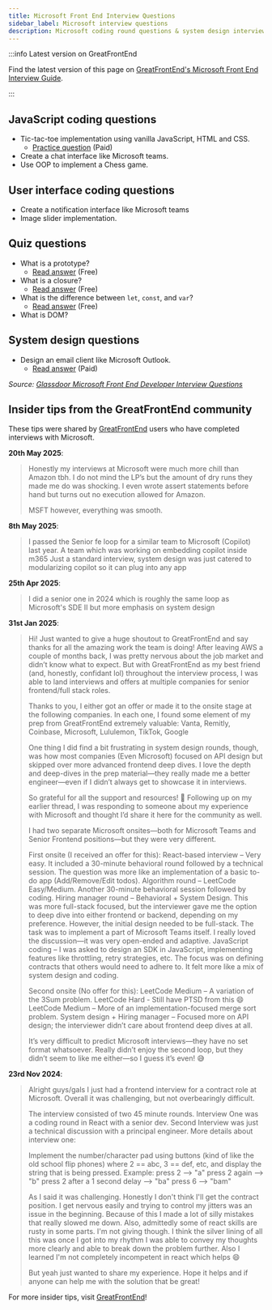 ```yaml
---
title: Microsoft Front End Interview Questions
sidebar_label: Microsoft interview questions
description: Microsoft coding round questions & system design interview prep. JavaScript, React, DOM concepts + real candidate experiences and insider tips.
---
```


:::info Latest version on GreatFrontEnd

Find the latest version of this page on [GreatFrontEnd's Microsoft Front End Interview Guide](https://www.greatfrontend.com/interviews/company/microsoft/questions-guides?utm_source=frontendinterviewhandbook&utm_medium=referral&gnrs=frontendinterviewhandbook).

:::

## JavaScript coding questions

- Tic-tac-toe implementation using vanilla JavaScript, HTML and CSS.
  - [Practice question](https://www.greatfrontend.com/questions/user-interface/tic-tac-toe?utm_source=frontendinterviewhandbook&utm_medium=referral&gnrs=frontendinterviewhandbook) (Paid)
- Create a chat interface like Microsoft teams.
- Use OOP to implement a Chess game.

## User interface coding questions

- Create a notification interface like Microsoft teams
- Image slider implementation.

## Quiz questions

- What is a prototype?
  - [Read answer](https://www.greatfrontend.com/questions/quiz/explain-how-prototypal-inheritance-works?utm_source=frontendinterviewhandbook&utm_medium=referral&gnrs=frontendinterviewhandbook) (Free)
- What is a closure?
  - [Read answer](https://www.greatfrontend.com/questions/quiz/what-is-a-closure-and-how-why-would-you-use-one?utm_source=frontendinterviewhandbook&utm_medium=referral&gnrs=frontendinterviewhandbook) (Free)
- What is the difference between `let`, `const`, and `var`?
  - [Read answer](https://www.greatfrontend.com/questions/quiz/what-are-the-differences-between-variables-created-using-let-var-or-const?utm_source=frontendinterviewhandbook&utm_medium=referral&gnrs=frontendinterviewhandbook) (Free)
- What is DOM?

## System design questions

- Design an email client like Microsoft Outlook.
  - [Read answer](https://www.greatfrontend.com/questions/system-design/email-client-outlook?utm_source=frontendinterviewhandbook&utm_medium=referral&gnrs=frontendinterviewhandbook) (Paid)

_Source: [Glassdoor Microsoft Front End Developer Interview Questions](https://www.glassdoor.sg/Interview/Microsoft-Front-End-Developer-Interview-Questions-EI_IE1651.0,9_KO10,29.htm)_

## Insider tips from the GreatFrontEnd community

These tips were shared by [GreatFrontEnd](https://www.greatfrontend.com/?utm_source=frontendinterviewhandbook&utm_medium=referral&gnrs=frontendinterviewhandbook) users who have completed interviews with Microsoft.

**20th May 2025**:

> Honestly my interviews at Microsoft were much more chill than Amazon tbh. I do not mind the LP’s but the amount of dry runs they made me do was shocking. I even wrote assert statements before hand but turns out no execution allowed for Amazon.
>
> MSFT however, everything was smooth.

**8th May 2025**:

> I passed the Senior fe loop for a similar team to Microsoft (Copilot) last year. A team which was working on embedding copilot inside m365 Just a standard interview, system design was just catered to modularizing copilot so it can plug into any app

**25th Apr 2025**:

> I did a senior one in 2024 which is roughly the same loop as Microsoft's SDE II but more emphasis on system design

**31st Jan 2025**:

> Hi! Just wanted to give a huge shoutout to GreatFrontEnd and say thanks for all the amazing work the team is doing! After leaving AWS a couple of months back, I was pretty nervous about the job market and didn’t know what to expect. But with GreatFrontEnd as my best friend (and, honestly, confidant lol) throughout the interview process, I was able to land interviews and offers at multiple companies for senior frontend/full stack roles.
>
> Thanks to you, I either got an offer or made it to the onsite stage at the following companies. In each one, I found some element of my prep from GreatFrontEnd extremely valuable: Vanta, Remitly, Coinbase, Microsoft, Lululemon, TikTok, Google
>
> One thing I did find a bit frustrating in system design rounds, though, was how most companies (Even Microsoft) focused on API design but skipped over more advanced frontend deep dives. I love the depth and deep-dives in the prep material—they really made me a better engineer—even if I didn’t always get to showcase it in interviews.
>
> So grateful for all the support and resources! 🙌 Following up on my earlier thread, I was responding to someone about my experience with Microsoft and thought I’d share it here for the community as well.
>
> I had two separate Microsoft onsites—both for Microsoft Teams and Senior Frontend positions—but they were very different.
>
> First onsite (I received an offer for this): React-based interview – Very easy. It included a 30-minute behavioral round followed by a technical session. The question was more like an implementation of a basic to-do app (Add/Remove/Edit todos). Algorithm round – LeetCode Easy/Medium. Another 30-minute behavioral session followed by coding. Hiring manager round – Behavioral + System Design. This was more full-stack focused, but the interviewer gave me the option to deep dive into either frontend or backend, depending on my preference. However, the initial design needed to be full-stack. The task was to implement a part of Microsoft Teams itself. I really loved the discussion—it was very open-ended and adaptive. JavaScript coding – I was asked to design an SDK in JavaScript, implementing features like throttling, retry strategies, etc. The focus was on defining contracts that others would need to adhere to. It felt more like a mix of system design and coding.
>
> Second onsite (No offer for this): LeetCode Medium – A variation of the 3Sum problem. LeetCode Hard - Still have PTSD from this 😄 LeetCode Medium – More of an implementation-focused merge sort problem. System design + Hiring manager – Focused more on API design; the interviewer didn’t care about frontend deep dives at all.
>
> It’s very difficult to predict Microsoft interviews—they have no set format whatsoever. Really didn’t enjoy the second loop, but they didn’t seem to like me either—so I guess it’s even! 😅

**23rd Nov 2024**:

> Alright guys/gals I just had a frontend interview for a contract role at Microsoft. Overall it was challenging, but not overbearingly difficult.
>
> The interview consisted of two 45 minute rounds. Interview One was a coding round in React with a senior dev. Second Interview was just a technical discussion with a principal engineer. More details about interview one:
>
> Implement the number/character pad using buttons (kind of like the old school flip phones) where 2 == abc, 3 == def, etc, and display the string that is being pressed. Example: press 2 --> "a" press 2 again --> "b" press 2 after a 1 second delay --> "ba" press 6 --> "bam"
>
> As I said it was challenging. Honestly I don't think I'll get the contract position. I get nervous easily and trying to control my jitters was an issue in the beginning. Because of this I made a lot of silly mistakes that really slowed me down. Also, admittedly some of react skills are rusty in some parts. I'm not giving though. I think the silver lining of all this was once I got into my rhythm I was able to convey my thoughts more clearly and able to break down the problem further. Also I learned I'm not completely incompetent in react which helps 😄
>
> But yeah just wanted to share my experience. Hope it helps and if anyone can help me with the solution that be great!

For more insider tips, visit [GreatFrontEnd](https://www.greatfrontend.com/?utm_source=frontendinterviewhandbook&utm_medium=referral&gnrs=frontendinterviewhandbook)!
